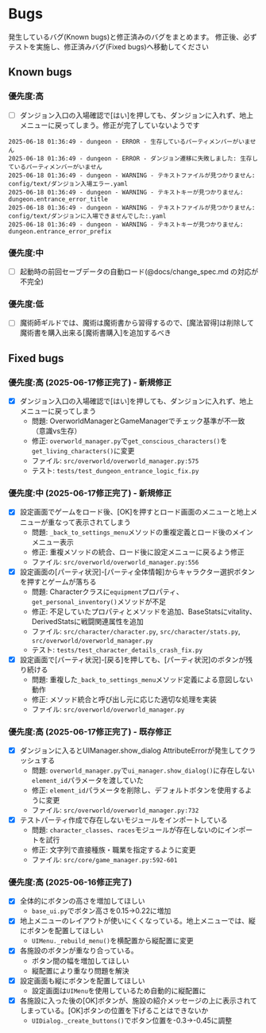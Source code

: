# Bugs

発生しているバグ(Known bugs)と修正済みのバグをまとめます。
修正後、必ずテストを実施し、修正済みバグ(Fixed bugs)へ移動してください

## Known bugs

### 優先度:高
- [ ] ダンジョン入口の入場確認で[はい]を押しても、ダンジョンに入れず、地上メニューに戻ってしまう。修正が完了していないようです
```
2025-06-18 01:36:49 - dungeon - ERROR - 生存しているパーティメンバーがいません
2025-06-18 01:36:49 - dungeon - ERROR - ダンジョン遷移に失敗しました: 生存しているパーティメンバーがいません
2025-06-18 01:36:49 - dungeon - WARNING - テキストファイルが見つかりません: config/text/ダンジョン入場エラー.yaml
2025-06-18 01:36:49 - dungeon - WARNING - テキストキーが見つかりません: dungeon.entrance_error_title
2025-06-18 01:36:49 - dungeon - WARNING - テキストファイルが見つかりません: config/text/ダンジョンに入場できませんでした:.yaml
2025-06-18 01:36:49 - dungeon - WARNING - テキストキーが見つかりません: dungeon.entrance_error_prefix
```
### 優先度:中
- [ ] 起動時の前回セーブデータの自動ロード(@docs/change_spec.md の対応が不完全)

### 優先度:低
- [ ] 魔術師ギルドでは、魔術は魔術書から習得するので、[魔法習得]は削除して魔術書を購入出来る[魔術書購入]を追加するべき


## Fixed bugs

### 優先度:高 (2025-06-17修正完了) - 新規修正

- [x] ダンジョン入口の入場確認で[はい]を押しても、ダンジョンに入れず、地上メニューに戻ってしまう
    - 問題: OverworldManagerとGameManagerでチェック基準が不一致（意識vs生存）
    - 修正: `overworld_manager.py`で`get_conscious_characters()`を`get_living_characters()`に変更
    - ファイル: `src/overworld/overworld_manager.py:575`
    - テスト: `tests/test_dungeon_entrance_logic_fix.py`

### 優先度:中 (2025-06-17修正完了) - 新規修正

- [x] 設定画面でゲームをロード後、[OK]を押すとロード画面のメニューと地上メニューが重なって表示されてしまう
    - 問題: `_back_to_settings_menu`メソッドの重複定義とロード後のメインメニュー表示
    - 修正: 重複メソッドの統合、ロード後に設定メニューに戻るよう修正
    - ファイル: `src/overworld/overworld_manager.py:556`
- [x] 設定画面の[パーティ状況]-[パーティ全体情報]からキャラクター選択ボタンを押すとゲームが落ちる
    - 問題: Characterクラスに`equipment`プロパティ、`get_personal_inventory()`メソッドが不足
    - 修正: 不足していたプロパティとメソッドを追加、BaseStatsにvitality、DerivedStatsに戦闘関連属性を追加
    - ファイル: `src/character/character.py`, `src/character/stats.py`, `src/overworld/overworld_manager.py`
    - テスト: `tests/test_character_details_crash_fix.py`
- [x] 設定画面で[パーティ状況]-[戻る]を押しても、[パーティ状況]のボタンが残り続ける
    - 問題: 重複した`_back_to_settings_menu`メソッド定義による意図しない動作
    - 修正: メソッド統合と呼び出し元に応じた適切な処理を実装
    - ファイル: `src/overworld/overworld_manager.py`

### 優先度:高 (2025-06-17修正完了) - 既存修正

- [x] ダンジョンに入るとUIManager.show_dialog AttributeErrorが発生してクラッシュする
    - 問題: `overworld_manager.py`で`ui_manager.show_dialog()`に存在しない`element_id`パラメータを渡していた
    - 修正: `element_id`パラメータを削除し、デフォルトボタンを使用するように変更
    - ファイル: `src/overworld/overworld_manager.py:732`
- [x] テストパーティ作成で存在しないモジュールをインポートしている
    - 問題: `character_classes`、`races`モジュールが存在しないのにインポートを試行
    - 修正: 文字列で直接種族・職業を指定するように変更
    - ファイル: `src/core/game_manager.py:592-601`

### 優先度:高 (2025-06-16修正完了)

- [x] 全体的にボタンの高さを増加してほしい
    - `base_ui.py`でボタン高さを0.15→0.22に増加
- [x] 地上メニューのレイアウトが使いにくくなっている。地上メニューでは、縦にボタンを配置してほしい
    - `UIMenu._rebuild_menu()`を横配置から縦配置に変更
- [x] 各施設のボタンが重なり合っている。
    - ボタン間の幅を増加してほしい
    - 縦配置により重なり問題を解決
- [x] 設定画面も縦にボタンを配置してほしい
    - 設定画面は`UIMenu`を使用しているため自動的に縦配置に
- [x] 各施設に入った後の[OK]ボタンが、施設の紹介メッセージの上に表示されてしまっている。[OK]ボタンの位置を下げることはできないか
    - `UIDialog._create_buttons()`でボタン位置を-0.3→-0.45に調整

